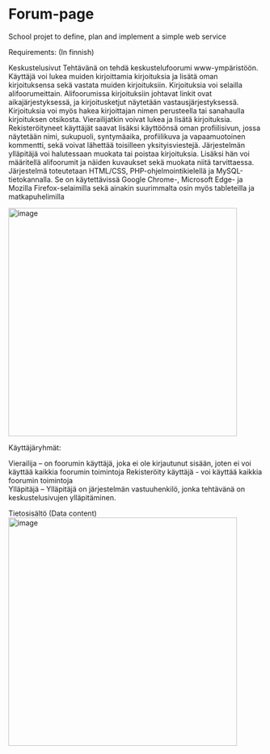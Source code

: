 # Forum-page

School projet to define, plan and implement a simple web service

Requirements: 
(In finnish)

Keskustelusivut 
Tehtävänä on tehdä keskustelufoorumi www-ympäristöön. Käyttäjä voi lukea muiden kirjoittamia kirjoituksia ja lisätä oman kirjoituksensa sekä vastata muiden kirjoituksiin. Kirjoituksia voi selailla alifoorumeittain. Alifoorumissa kirjoituksiin johtavat linkit ovat aikajärjestyksessä, ja kirjoitusketjut näytetään vastausjärjestyksessä. Kirjoituksia voi myös hakea kirjoittajan nimen perusteella tai sanahaulla kirjoituksen otsikosta. 
Vierailijatkin voivat lukea ja lisätä kirjoituksia. Rekisteröityneet käyttäjät saavat lisäksi käyttöönsä oman profiilisivun, jossa näytetään nimi, sukupuoli, syntymäaika, profiilikuva ja vapaamuotoinen kommentti, sekä voivat lähettää toisilleen yksityisviestejä. 
Järjestelmän ylläpitäjä voi halutessaan muokata tai poistaa kirjoituksia. Lisäksi hän voi määritellä alifoorumit ja näiden kuvaukset sekä muokata niitä tarvittaessa. 
Järjestelmä toteutetaan HTML/CSS,  PHP-ohjelmointikielellä ja MySQL-tietokannalla. Se on käytettävissä Google Chrome-, Microsoft Edge- ja Mozilla Firefox-selaimilla sekä ainakin suurimmalta osin myös tableteilla ja matkapuhelimilla 


<img width="452" alt="image" src="https://user-images.githubusercontent.com/105230372/205585089-3a63c6a7-5d3c-4ea4-92a3-751a8bad6183.png">


Käyttäjäryhmät:

Vierailija – on foorumin käyttäjä, joka ei ole kirjautunut sisään, joten ei voi käyttää kaikkia foorumin toimintoja
Rekisteröity käyttäjä - voi käyttää kaikkia foorumin toimintoja  
Ylläpitäjä – Ylläpitäjä on järjestelmän vastuuhenkilö, jonka tehtävänä on keskustelusivujen ylläpitäminen. 


Tietosisältö (Data content)
<img width="452" alt="image" src="https://user-images.githubusercontent.com/105230372/205586042-e43b1557-97b9-4b70-8303-2ea342e09a60.png">






